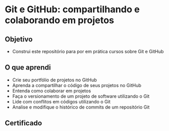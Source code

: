 # Git e GitHub: compartilhando e colaborando em projetos

## Objetivo
- Construi este repositório para por em prática cursos sobre Git e GitHub

## O que aprendi
- Crie seu portfólio de projetos no GitHub
- Aprenda a compartilhar o código de seus projetos no GitHub
- Entenda como colaborar em projetos
- Faça o versionamento de um projeto de software utilizando o Git
- Lide com conflitos em códigos utilizando o Git
- Analise e modifique o histórico de commits de um repositório Git

## Certificado
